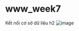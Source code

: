 # www_week7
Kết nối cơ sở dữ liệu h2
![image](https://github.com/HuyGlaucus/www_week7/assets/116423850/ab4d4f29-3802-4b4a-8f45-983e3cd52f88)
